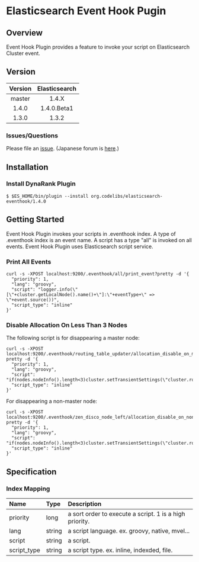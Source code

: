 Elasticsearch Event Hook Pugin
=======================

## Overview

Event Hook Plugin provides a feature to invoke your script on Elasticsearch Cluster event.

## Version

| Version   | Elasticsearch |
|:---------:|:-------------:|
| master    | 1.4.X         |
| 1.4.0     | 1.4.0.Beta1   |
| 1.3.0     | 1.3.2         |

### Issues/Questions

Please file an [issue](https://github.com/codelibs/elasticsearch-eventhook/issues "issue").
(Japanese forum is [here](https://github.com/codelibs/codelibs-ja-forum "here").)

## Installation

### Install DynaRank Plugin

    $ $ES_HOME/bin/plugin --install org.codelibs/elasticsearch-eventhook/1.4.0

## Getting Started

Event Hook Plugin invokes your scripts in .eventhook index.
A type of .eventhook index is an event name.
A script has a type "all" is invoked on all events.
Event Hook Plugin uses Elasticsearch script service.

### Print All Events

    curl -s -XPOST localhost:9200/.eventhook/all/print_event?pretty -d '{
      "priority": 1,
      "lang": "groovy",
      "script": "logger.info(\"[\"+cluster.getLocalNode().name()+\"]:\"+eventType+\" => \"+event.source())",
      "script_type": "inline"
    }'

### Disable Allocation On Less Than 3 Nodes

The following script is for disappearing a master node:

    curl -s -XPOST localhost:9200/.eventhook/routing_table_updater/allocation_disable_on_master?pretty -d '{
      "priority": 1,
      "lang": "groovy",
      "script": "if(nodes.nodeInfo().length<3)cluster.setTransientSettings(\"cluster.routing.allocation.enable\",\"none\")",
      "script_type": "inline"
    }'

For disappearing a non-master node:

    curl -s -XPOST localhost:9200/.eventhook/zen_disco_node_left/allocation_disable_on_nonmaster?pretty -d '{
      "priority": 1,
      "lang": "groovy",
      "script": "if(nodes.nodeInfo().length<3)cluster.setTransientSettings(\"cluster.routing.allocation.enable\",\"none\")",
      "script_type": "inline"
    }'

## Specification

### Index Mapping

| Name        | Type   | Description |
|:------------|:-------|:-----|
| priority    | long   | a sort order to execute a script. 1 is a high priority. |
| lang        | string | a script language. ex. groovy, native, mvel...          |
| script      | string | a script.                                               |
| script_type | string | a script type. ex. inline, indexded, file.              |



